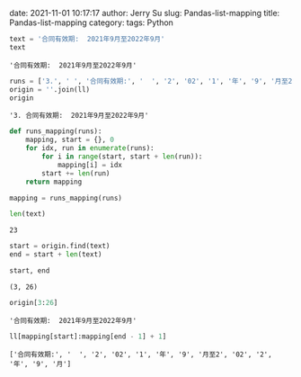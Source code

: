 date: 2021-11-01 10:17:17
author: Jerry Su
slug: Pandas-list-mapping
title: Pandas-list-mapping
category: 
tags: Python


```python
text = '合同有效期:  2021年9月至2022年9月'
text
```




    '合同有效期:  2021年9月至2022年9月'




```python
runs = ['3.', ' ', '合同有效期:', '  ', '2', '02', '1', '年', '9', '月至2', '02', '2', '年', '9', '月']
origin = ''.join(ll)
origin
```




    '3. 合同有效期:  2021年9月至2022年9月'




```python
def runs_mapping(runs):
    mapping, start = {}, 0
    for idx, run in enumerate(runs):
        for i in range(start, start + len(run)):
            mapping[i] = idx
        start += len(run)
    return mapping

mapping = runs_mapping(runs)
```


```python
len(text)
```




    23




```python
start = origin.find(text)
end = start + len(text)
```


```python
start, end
```




    (3, 26)




```python
origin[3:26]
```




    '合同有效期:  2021年9月至2022年9月'




```python
ll[mapping[start]:mapping[end - 1] + 1]
```




    ['合同有效期:', '  ', '2', '02', '1', '年', '9', '月至2', '02', '2', '年', '9', '月']


